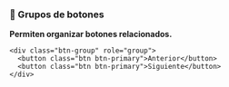 ### **🔘 Grupos de botones**

**Permiten organizar botones relacionados.**

```
<div class="btn-group" role="group">
  <button class="btn btn-primary">Anterior</button>
  <button class="btn btn-primary">Siguiente</button>
</div>
```